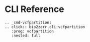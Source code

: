 # CLI Reference


```{eval-rst}
.. _cmd-vcfpartition:
.. click:: bio2zarr.cli:vcfpartition
   :prog: vcfpartition
   :nested: full
```
